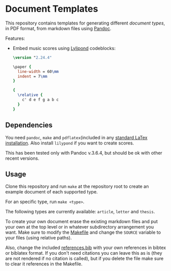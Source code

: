 # Document Templates

This repository contains templates for generating different _document types_, in
PDF format, from markdown files using [Pandoc](https://pandoc.org/).

Features:

* Embed music scores using [Lylipond](https://lilypond.org/) codeblocks:
    ```lilypond {#id .ly-fragment ly-caption="The C major scale" ly-name="c-major"}
    \version "2.24.4"

    \paper {
      line-width = 60\mm
      indent = 7\mm
    }

    {
      \relative {
        c' d e f g a b c
      }
    }
    ```



## Dependencies

You need `pandoc`, `make` and `pdflatex`(included in any 
[standard LaTex installation](https://www.latex-project.org/get/).
Also install `lilypond` if you want to create scores.

This has been tested only with Pandoc v.3.6.4, but should be ok with other recent
versions.

## Usage

Clone this repository and run `make` at the repository root to create an example
document of each supported type.

For an specific type, run `make <type>`.

The following types are currently available: `article`, `letter` and `thesis`.

To create your own document erase the existing markdown files and put
your own at the top level or in whatever subdirectory arrangement you want.
Make sure to modify the [Makefile](./Makefile) and change the `SOURCE` variable
to your files (using relative paths).

Also, change the included [references.bib](./references.bib) with your own
references in bibtex or biblatex format. If you don't need citations
you can leave this as is (they are not rendered if no citation is called),
but if you delete the file make sure to clear it references in the Makefile.
